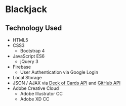 # Blackjack

**Technology Used**
---
- HTML5
- CSS3
  - Bootstrap 4
- JavaScript ES6
  - jQuery 3
- Firebase
  - User Authentication via Google Login
- Local Storage
- JSON / AJAX via [Deck of Cards API](https://github.com/crobertsbmw/deckofcards "Deck of Cards API") and [GitHub API](https://developer.github.com/v3/ "GitHub API")
- Adobe Creative Cloud
  - Adobe Illustrator CC
  - Adobe XD CC
